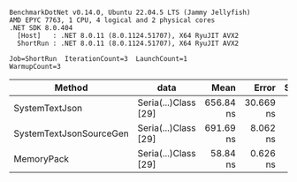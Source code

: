 ```

BenchmarkDotNet v0.14.0, Ubuntu 22.04.5 LTS (Jammy Jellyfish)
AMD EPYC 7763, 1 CPU, 4 logical and 2 physical cores
.NET SDK 8.0.404
  [Host]   : .NET 8.0.11 (8.0.1124.51707), X64 RyuJIT AVX2
  ShortRun : .NET 8.0.11 (8.0.1124.51707), X64 RyuJIT AVX2

Job=ShortRun  IterationCount=3  LaunchCount=1  
WarmupCount=3  

```
| Method                  | data                 | Mean      | Error     | StdDev   | Min       | Max       | Gen0   | Allocated |
|------------------------ |--------------------- |----------:|----------:|---------:|----------:|----------:|-------:|----------:|
| SystemTextJson          | Seria(...)Class [29] | 656.84 ns | 30.669 ns | 1.681 ns | 655.52 ns | 658.73 ns | 0.0038 |     392 B |
| SystemTextJsonSourceGen | Seria(...)Class [29] | 691.69 ns |  8.062 ns | 0.442 ns | 691.18 ns | 691.95 ns | 0.0048 |     464 B |
| MemoryPack              | Seria(...)Class [29] |  58.84 ns |  0.626 ns | 0.034 ns |  58.80 ns |  58.87 ns | 0.0014 |     120 B |
